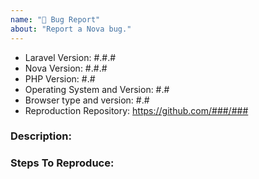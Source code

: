 ```yaml
---
name: "🐛 Bug Report"
about: "Report a Nova bug."
---
```


<!-- When filing a bug report, make sure to fill out *all* of the information requested below. If your bug report requires an involved or very-specific setup to reproduce, please provide a reproduction repository which quickly demonstrates the issue. Incomplete bug reports will be closed. Thank you! -->

- Laravel Version: #.#.#
- Nova Version: #.#.#
- PHP Version: #.#
- Operating System and Version: #.#
- Browser type and version: #.#
- Reproduction Repository: https://github.com/###/###

### Description:

### Steps To Reproduce:
